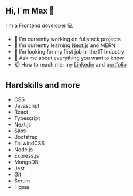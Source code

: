## Hi, I´m Max 👋
I´m a Frontend developer 💻


- 🔭 I’m currently working on fullstack projects
- 🌱 I’m currently learning [Next.js](https://nextjs.org/) and MERN
- 👯 I’m looking for my first job in the IT industry
- 💬 Ask me about everything you want to know
- 📫 How to reach me: my [Linkedin](https://www.linkedin.com/in/maximiliano-leonel-p%C3%A9rez-8846b826a/) and [portfolio](https://maxoleo-dev.vercel.app/)

## Hardskills and more

- CSS
- Javascript
- React 
- Typescript
- Next.js
- Sass
- Bootstrap
- TailwindCSS
- Node.js
- Express.js
- MongoDB
- Jest
- Git
- Scrum
- Figma 


